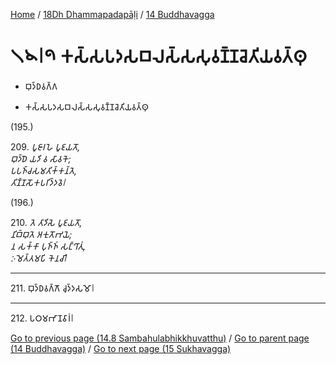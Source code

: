 
[Home](/) / [18Dh Dhammapadapāḷi](...md) / [14 Buddhavagga](../18Dh/14.md)

# 𑁧𑁪𑁇𑁯 𑀓𑀲𑁆𑀲𑀧𑀤𑀲𑀩𑀮𑀲𑁆𑀲𑀲𑀼𑀯𑀡𑁆𑀡𑀘𑁂𑀢𑀺𑀬𑀯𑀢𑁆𑀣𑀼

* 𑀩𑀼𑀤𑁆𑀥𑀯𑀕𑁆𑀕

* 𑀓𑀲𑁆𑀲𑀧𑀤𑀲𑀩𑀮𑀲𑁆𑀲𑀲𑀼𑀯𑀡𑁆𑀡𑀘𑁂𑀢𑀺𑀬𑀯𑀢𑁆𑀣𑀼

(195.)

209\. _𑀧𑀽𑀚𑀸𑀭𑀳𑁂 𑀧𑀽𑀚𑀬𑀢𑁄,_  
_𑀩𑀼𑀤𑁆𑀥𑁂 𑀬𑀤𑀺 𑀯 𑀲𑀸𑀯𑀓𑁂;_  
_𑀧𑀧𑀜𑁆𑀘𑀲𑀫𑀢𑀺𑀓𑁆𑀓𑀦𑁆𑀢𑁂,_  
_𑀢𑀺𑀡𑁆𑀡𑀲𑁄𑀓𑀧𑀭𑀺𑀤𑁆𑀤𑀯𑁂𑁇_  


(196.)

210\. _𑀢𑁂 𑀢𑀸𑀤𑀺𑀲𑁂 𑀧𑀽𑀚𑀬𑀢𑁄,_  
_𑀦𑀺𑀩𑁆𑀩𑀼𑀢𑁂 𑀅𑀓𑀼𑀢𑁄𑀪𑀬𑁂;_  
_𑀦 𑀲𑀓𑁆𑀓𑀸 𑀧𑀼𑀜𑁆𑀜𑀁 𑀲𑀗𑁆𑀔𑀸𑀢𑀼𑀁,_  
_𑀇𑀫𑁂𑀢𑁆𑀢𑀫𑀧𑀺 𑀓𑁂𑀦𑀘𑀺𑁇_  


---

211\. 𑀩𑀼𑀤𑁆𑀥𑀯𑀕𑁆𑀕𑁄 𑀘𑀼𑀤𑁆𑀤𑀲𑀫𑁄𑁇



---

212\. 𑀧𑀞𑀫𑀪𑀸𑀡𑀯𑀸𑀭𑀁𑁇



[Go to previous page (14.8 Sambahulabhikkhuvatthu)](14.8.md) / [Go to parent page (14 Buddhavagga)](../18Dh/14.md) / [Go to next page (15 Sukhavagga)](../15.md)


